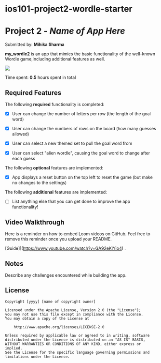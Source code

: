 # ios101-project2-wordle-starter

# Project 2 - *Name of App Here*

Submitted by: **Mihika Sharma**

**my_wordle2** is an app that mimics the basic functionality of the well-known Wordle game,including additional features as well.


<div>
    <a href="https://www.loom.com/share/d45a91f2174f412583f2f5b54f299c59">
    </a>
    <a href="https://www.loom.com/share/d45a91f2174f412583f2f5b54f299c59">
      <img style="max-width:300px;" src="https://cdn.loom.com/sessions/thumbnails/d45a91f2174f412583f2f5b54f299c59-with-play.gif">
    </a>
  </div>

Time spent: **0.5** hours spent in total

## Required Features

The following **required** functionality is completed:

- [x] User can change the number of letters per row (the length of the goal word)
- [x] User can change the numbers of rows on the board (how many guesses allowed)
- [x] User can select a new themed set to pull the goal word from
- [x] User can select "alien wordle", causing the goal word to change after each guess


The following **optional** features are implemented:

- [x] App displays a reset button on the top left to reset the game (but make no changes to the settings)

The following **additional** features are implemented:

- [ ] List anything else that you can get done to improve the app functionality!

## Video Walkthrough

Here is a reminder on how to embed Loom videos on GitHub. Feel free to remove this reminder once you upload your README. 

[Guide]](https://www.youtube.com/watch?v=GA92eKlYio4) .

## Notes

Describe any challenges encountered while building the app.

## License

    Copyright [yyyy] [name of copyright owner]

    Licensed under the Apache License, Version 2.0 (the "License");
    you may not use this file except in compliance with the License.
    You may obtain a copy of the License at

        http://www.apache.org/licenses/LICENSE-2.0

    Unless required by applicable law or agreed to in writing, software
    distributed under the License is distributed on an "AS IS" BASIS,
    WITHOUT WARRANTIES OR CONDITIONS OF ANY KIND, either express or implied.
    See the License for the specific language governing permissions and
    limitations under the License.
